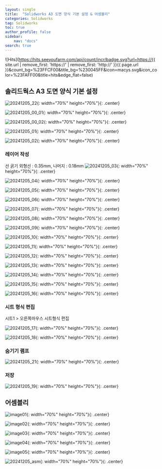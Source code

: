 ```yaml
---
layout: single
title:  "Solidworks A3 도면 양식 기본 설정 & 어셈블리"
categories: Solidworks
tag: Solidworks
toc: true
author_profile: false
sidebar:
    nav: "docs"
search: true
---
```


![Hits](https://hits.seeyoufarm.com/api/count/incr/badge.svg?url=https://{{ site.url | remove_first: 'https://' | remove_first: 'http://' }}{{ page.url }}&count_bg=%23FFCF00&title_bg=%230045FF&icon=macys.svg&icon_color=%23FAFF00&title=hits&edge_flat=false)

## 솔리드웍스 A3 도면 양식 기본 설정  
![20241205_22](/images/2024-12-05-Solidworks_class/20241205_22.jpg){: width="70%" height="70%"}{: .center}  
  
![20241205_00_01](/images/2024-12-05-Solidworks_class/20241205_00_01.PNG){: width="70%" height="70%"}{: .center}  
  
![20241205_00_02](/images/2024-12-05-Solidworks_class/20241205_00_02.PNG){: width="70%" height="70%"}{: .center}  
  
![20241205_01](/images/2024-12-05-Solidworks_class/20241205_01.PNG){: width="70%" height="70%"}{: .center}  
  
![20241205_02](/images/2024-12-05-Solidworks_class/20241205_02.PNG){: width="70%" height="70%"}{: .center}  
  
### 레이어 작성  
선 굵기 외형선 : 0.35mm, 나머지 : 0.18mm
![20241205_03](/images/2024-12-05-Solidworks_class/20241205_03.PNG){: width="70%" height="70%"}{: .center}  
  
![20241205_04](/images/2024-12-05-Solidworks_class/20241205_04.PNG){: width="70%" height="70%"}{: .center}  
  
![20241205_05](/images/2024-12-05-Solidworks_class/20241205_05.PNG){: width="70%" height="70%"}{: .center}  
  
![20241205_06](/images/2024-12-05-Solidworks_class/20241205_06.PNG){: width="70%" height="70%"}{: .center}  
  
![20241205_07](/images/2024-12-05-Solidworks_class/20241205_07.PNG){: width="70%" height="70%"}{: .center}  
  
![20241205_08](/images/2024-12-05-Solidworks_class/20241205_08.PNG){: width="70%" height="70%"}{: .center}  
  
![20241205_09](/images/2024-12-05-Solidworks_class/20241205_09.PNG){: width="70%" height="70%"}{: .center}  
  
![20241205_10](/images/2024-12-05-Solidworks_class/20241205_10.PNG){: width="70%" height="70%"}{: .center}  
  
![20241205_11](/images/2024-12-05-Solidworks_class/20241205_11.PNG){: width="70%" height="70%"}{: .center}  
  
![20241205_12](/images/2024-12-05-Solidworks_class/20241205_12.PNG){: width="70%" height="70%"}{: .center}  
  
![20241205_13](/images/2024-12-05-Solidworks_class/20241205_13.PNG){: width="70%" height="70%"}{: .center}  
  
![20241205_14](/images/2024-12-05-Solidworks_class/20241205_14.PNG){: width="70%" height="70%"}{: .center}  
  
![20241205_15](/images/2024-12-05-Solidworks_class/20241205_15.PNG){: width="70%" height="70%"}{: .center}  
  
![20241205_16](/images/2024-12-05-Solidworks_class/20241205_16.PNG){: width="70%" height="70%"}{: .center}  

### 시트 형식 편집  
시트1 > 오른쪽마우스 시트형식 편집  

![20241205_17](/images/2024-12-05-Solidworks_class/20241205_17.PNG){: width="70%" height="70%"}{: .center}  
  
![20241205_18](/images/2024-12-05-Solidworks_class/20241205_18.PNG){: width="70%" height="70%"}{: .center}  

### 숨기기 램프  
![20241205_21](/images/2024-12-05-Solidworks_class/20241205_21.PNG){: width="70%" height="70%"}{: .center}  

### 저장  
![20241205_19](/images/2024-12-05-Solidworks_class/20241205_19.PNG){: width="70%" height="70%"}{: .center}  

## 어셈블리  
![image01](/images/2024-12-05-Solidworks_class/image01.png){: width="70%" height="70%"}{: .center}  
  
![image02](/images/2024-12-05-Solidworks_class/image02.png){: width="70%" height="70%"}{: .center}  
  
![image03](/images/2024-12-05-Solidworks_class/image03.png){: width="70%" height="70%"}{: .center}  
  
![image04](/images/2024-12-05-Solidworks_class/image04.png){: width="70%" height="70%"}{: .center}  
  
![image05](/images/2024-12-05-Solidworks_class/image05.png){: width="70%" height="70%"}{: .center}  
  
![20241205_asm](/images/2024-12-05-Solidworks_class/20241205_asm.gif){: width="70%" height="70%"}{: .center}  